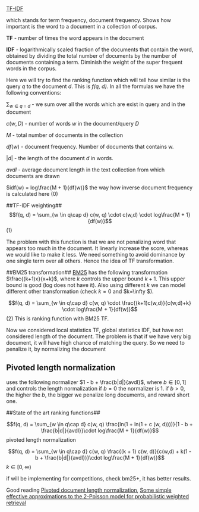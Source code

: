[TF-IDF](http://en.wikipedia.org/wiki/Tf%E2%80%93idf)

which stands for term frequency, document frequency.
Shows how important is the word to a document in a collection of corpus.

**TF** - number of times the word appears in the document

**IDF** - logarithmically scaled fraction of the documents that contain the word, obtained by dividing the total number 
of documents by the number of documents containing a term. Diminish the weight of the super frequent words in the corpus.

Here we will try to find the ranking function which will tell how similar is the query *q* to the document *d*. This is *f(q, d)*.
In all the formulas we have the following conventions:

$\sum_{w \in q\cap d}$ - we sum over all the words which are exist in query and in the document

$c(w, D)$ - number of words $w$ in the document/query $D$

$M$ - total number of documents in the collection

$df(w)$ - document frequency. Number of documents that contains w.

$|d|$ - the length of the document $d$ in words.

$avdl$ - average document length in the text collection from which documents are drawn

$idf(w) = log\frac{M + 1}{df(w)}$ the way how inverse document frequency is calculated here (0)

##TF-IDF weighting##
$$f(q, d) = \sum_{w \in q\cap d} c(w, q) \cdot c(w,d) \cdot log\frac{M + 1}{df(w)}$$   (1)

The problem with this function is that we are not penalizing word that appears too much in the document. It linearly increase
the score, whereas we would like to make it less. We need something to avoid dominance by one single term over all others.
Hence the idea of TF transformation.

##BM25 transformation##
[BM25](http://en.wikipedia.org/wiki/Okapi_BM25) has the following transformation $\frac{(k+1)x}{x+k}$, where 
$k$ controls the upper bound $k + 1$. This upper bound is good (log does not have it). Also using different $k$ we can 
model different other transformation (check $k=0$ and $k=\infty $).

$$f(q, d) = \sum_{w \in q\cap d} c(w, q) \cdot \frac{(k+1)c(w,d)}{c(w,d)+k} \cdot log\frac{M + 1}{df(w)}$$ (2)
This is ranking function with BM25 TF.

Now we considered local statistics TF, global statistics IDF, but have not considered length of the document. 
The problem is that if we have very big document, it will have high chance of matching the query. So we need to penalize
it, by normalizing the document

## Pivoted length normalization ##
uses the following normalizer $1 - b + \frac{b|d|}{avdl}$, where $b \in [0, 1]$ and controls the length normalization 
if $b=0$ the normalizer is 1. if $b > 0$, the higher the $b$, the bigger we penalize long documents, and reward short one.

##State of the art ranking functions##

$$f(q, d) = \sum_{w \in q\cap d} c(w, q) \frac{ln(1 + ln(1 + c (w, d))))}{1 - b + \frac{b|d|}{avdl}}\cdot log\frac{M + 1}{df(w)}$$
pivoted length normalization

$$f(q, d) = \sum_{w \in q\cap d} c(w, q) \frac{(k + 1) c(w, d)}{c(w,d) + k(1 - b + \frac{b|d|}{avdl})}\cdot log\frac{M + 1}{df(w)}$$
$k \in [0, \infty )$

if will be implementing for competitions, check bm25+, it has better results.

Good reading
[Pivoted document length normalization](http://singhal.info/pivoted-dln.pdf), [Some simple effective approximations to the 2-Poisson model for probabilistic weighted retrieval](http://citeseerx.ist.psu.edu/viewdoc/download?doi=10.1.1.97.5858&rep=rep1&type=pdf)
